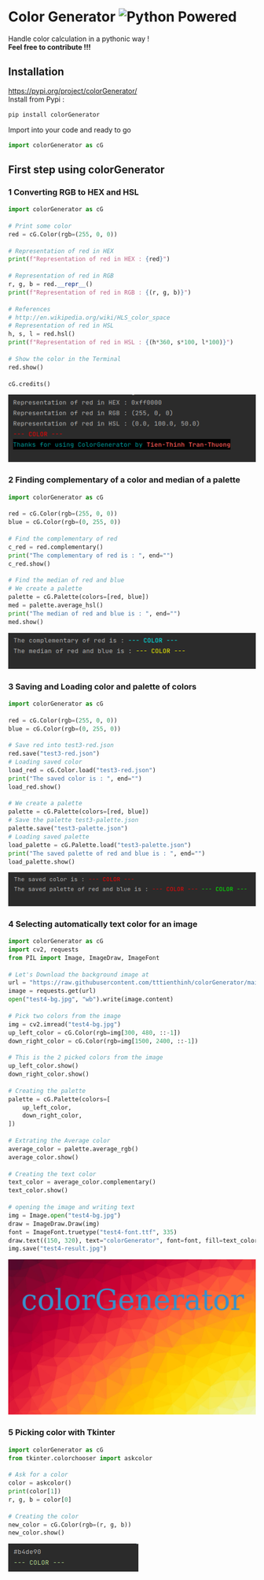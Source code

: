 # Color Generator ![Python Powered](https://www.python.org/static/community_logos/python-powered-w-100x40.png "LOGO")
Handle color calculation in a pythonic way !  
**Feel free to contribute !!!**

## Installation
https://pypi.org/project/colorGenerator/  
Install from Pypi :
```bash
pip install colorGenerator
```
Import into your code and ready to go
```python
import colorGenerator as cG
```
## First step using colorGenerator
### 1 Converting RGB to HEX and HSL
```python
import colorGenerator as cG

# Print some color
red = cG.Color(rgb=(255, 0, 0))

# Representation of red in HEX
print(f"Representation of red in HEX : {red}")

# Representation of red in RGB
r, g, b = red.__repr__()
print(f"Representation of red in RGB : {(r, g, b)}")

# References
# http://en.wikipedia.org/wiki/HLS_color_space
# Representation of red in HSL
h, s, l = red.hsl()
print(f"Representation of red in HSL : {(h*360, s*100, l*100)}")

# Show the color in the Terminal
red.show()

cG.credits()
```
![Test1 result](test/capture/test1.png "Capture")

### 2 Finding complementary of a color and median of a palette
```python
import colorGenerator as cG

red = cG.Color(rgb=(255, 0, 0))
blue = cG.Color(rgb=(0, 255, 0))

# Find the complementary of red
c_red = red.complementary()
print("The complementary of red is : ", end="")
c_red.show()

# Find the median of red and blue
# We create a palette
palette = cG.Palette(colors=[red, blue])
med = palette.average_hsl()
print("The median of red and blue is : ", end="")
med.show()
```
![Test2 result](test/capture/test2.png "Capture")

### 3 Saving and Loading color and palette of colors
```python
import colorGenerator as cG

red = cG.Color(rgb=(255, 0, 0))
blue = cG.Color(rgb=(0, 255, 0))

# Save red into test3-red.json
red.save("test3-red.json")
# Loading saved color
load_red = cG.Color.load("test3-red.json")
print("The saved color is : ", end="")
load_red.show()

# We create a palette
palette = cG.Palette(colors=[red, blue])
# Save the palette test3-palette.json
palette.save("test3-palette.json")
# Loading saved palette
load_palette = cG.Palette.load("test3-palette.json")
print("The saved palette of red and blue is : ", end="")
load_palette.show()
```
![Test3 result](test/capture/test3.png "Capture")

### 4 Selecting automatically text color for an image
```python
import colorGenerator as cG
import cv2, requests
from PIL import Image, ImageDraw, ImageFont

# Let's Download the background image at
url = "https://raw.githubusercontent.com/tttienthinh/colorGenerator/main/test/test4-bg.jpg"
image = requests.get(url)
open("test4-bg.jpg", "wb").write(image.content)

# Pick two colors from the image
img = cv2.imread("test4-bg.jpg")
up_left_color = cG.Color(rgb=img[300, 480, ::-1])
down_right_color = cG.Color(rgb=img[1500, 2400, ::-1])

# This is the 2 picked colors from the image
up_left_color.show()
down_right_color.show()

# Creating the palette
palette = cG.Palette(colors=[
    up_left_color,
    down_right_color,
])

# Extrating the Average color
average_color = palette.average_rgb()
average_color.show()

# Creating the text color
text_color = average_color.complementary()
text_color.show()

# opening the image and writing text
img = Image.open("test4-bg.jpg")
draw = ImageDraw.Draw(img)
font = ImageFont.truetype("test4-font.ttf", 335)
draw.text((150, 320), text="colorGenerator", font=font, fill=text_color.__repr__())
img.save("test4-result.jpg")
```
![Test4 result](test/test4-result.jpg "Capture")

### 5 Picking color with Tkinter
```python
import colorGenerator as cG
from tkinter.colorchooser import askcolor

# Ask for a color
color = askcolor()
print(color[1])
r, g, b = color[0]

# Creating the color
new_color = cG.Color(rgb=(r, g, b))
new_color.show()
```
![Test5 result](test/capture/test5.png "Capture")
